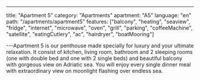 ---
title: "Apartment 5"
category: "Apartments"
apartment: "A5"
language: "en"
path: "/apartments/apartment5"
features: ["balcony",
"heating",
"seaview",
"fridge",
"internet",
"microwave",
"oven",
"grill",
"parking",
"coffeeMachine",
"satellite",
"eatingCutlery",
"ac",
"hairdryer",
"boatMooring"]

---Apartment 5 is our penthouse made specially for luxury and your ultimate relaxation. It consist of kitchen, living room, bathroom and 2 sleeping rooms (one with double bed and one with 2 single beds) and beautiful balcony with gorgeous view on Adriatic sea. You will enjoy every single dinner meal with extraordinary view on moonlight flashing over endless sea.
